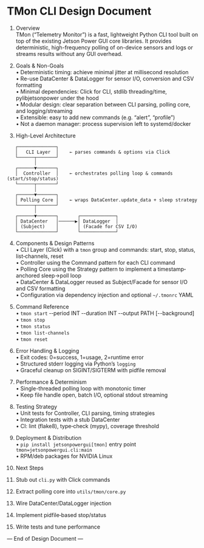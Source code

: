 # TMon CLI Design Document

1. Overview  
TMon (“Telemetry Monitor”) is a fast, lightweight Python CLI tool built on top of the existing Jetson Power GUI core libraries. It provides deterministic, high-frequency polling of on-device sensors and logs or streams results without any GUI overhead.

2. Goals & Non-Goals  
• Deterministic timing: achieve minimal jitter at millisecond resolution  
• Re-use DataCenter & DataLogger for sensor I/O, conversion and CSV formatting  
• Minimal dependencies: Click for CLI, stdlib threading/time, pylibjetsonpower under the hood  
• Modular design: clear separation between CLI parsing, polling core, and logging/streaming  
• Extensible: easy to add new commands (e.g. “alert”, “profile”)  
• Not a daemon manager: process supervision left to systemd/docker  

3. High-Level Architecture  
```
   ┌──────────────┐  
   │   CLI Layer  │    ← parses commands & options via Click  
   └──────┬───────┘  
          │  
   ┌──────▼───────┐  
   │  Controller  │    ← orchestrates polling loop & commands (start/stop/status)  
   └──────┬───────┘  
          │  
   ┌──────▼───────┐  
   │ Polling Core │    ← wraps DataCenter.update_data + sleep strategy  
   └──────┬───────┘  
          │  
   ┌──────▼───────┐       ┌─────────────┐  
   │ DataCenter   │──────▶│ DataLogger  │  
   │ (Subject)    │       │ (Facade for CSV I/O)  
   └──────────────┘       └─────────────┘  
```

4. Components & Design Patterns  
• CLI Layer (Click) with a `tmon` group and commands: start, stop, status, list‐channels, reset  
• Controller using the Command pattern for each CLI command  
• Polling Core using the Strategy pattern to implement a timestamp‐anchored sleep→poll loop  
• DataCenter & DataLogger reused as Subject/Facade for sensor I/O and CSV formatting  
• Configuration via dependency injection and optional `~/.tmonrc` YAML  

5. Command Reference  
• `tmon start` ‑-period INT ‑-duration INT ‑-output PATH [--background]  
• `tmon stop`  
• `tmon status`  
• `tmon list-channels`  
• `tmon reset`  

6. Error Handling & Logging  
• Exit codes: 0=success, 1=usage, 2=runtime error  
• Structured stderr logging via Python’s `logging`  
• Graceful cleanup on SIGINT/SIGTERM with pidfile removal  

7. Performance & Determinism  
• Single-threaded polling loop with monotonic timer  
• Keep file handle open, batch I/O, optional stdout streaming  

8. Testing Strategy  
• Unit tests for Controller, CLI parsing, timing strategies  
• Integration tests with a stub DataCenter  
• CI: lint (flake8), type‐check (mypy), coverage threshold  

9. Deployment & Distribution  
• `pip install jetsonpowergui[tmon]` entry point `tmon=jetsonpowergui.cli:main`  
• RPM/deb packages for NVIDIA Linux  

10. Next Steps  
1. Stub out `cli.py` with Click commands  
2. Extract polling core into `utils/tmon/core.py`  
3. Wire DataCenter/DataLogger injection  
4. Implement pidfile‐based stop/status  
5. Write tests and tune performance  

— End of Design Document —
